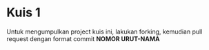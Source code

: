# Kuis 1
Untuk mengumpulkan project kuis ini, lakukan forking, kemudian pull request dengan format commit **NOMOR URUT-NAMA**
